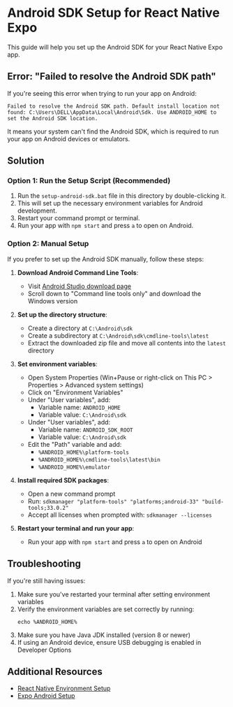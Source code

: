# Android SDK Setup for React Native Expo

This guide will help you set up the Android SDK for your React Native Expo app.

## Error: "Failed to resolve the Android SDK path"

If you're seeing this error when trying to run your app on Android:

```
Failed to resolve the Android SDK path. Default install location not found: C:\Users\DELL\AppData\Local\Android\Sdk. Use ANDROID_HOME to set the Android SDK location.
```

It means your system can't find the Android SDK, which is required to run your app on Android devices or emulators.

## Solution

### Option 1: Run the Setup Script (Recommended)

1. Run the `setup-android-sdk.bat` file in this directory by double-clicking it.
2. This will set up the necessary environment variables for Android development.
3. Restart your command prompt or terminal.
4. Run your app with `npm start` and press `a` to open on Android.

### Option 2: Manual Setup

If you prefer to set up the Android SDK manually, follow these steps:

1. **Download Android Command Line Tools**:
   - Visit [Android Studio download page](https://developer.android.com/studio#command-tools)
   - Scroll down to "Command line tools only" and download the Windows version

2. **Set up the directory structure**:
   - Create a directory at `C:\Android\sdk`
   - Create a subdirectory at `C:\Android\sdk\cmdline-tools\latest`
   - Extract the downloaded zip file and move all contents into the `latest` directory

3. **Set environment variables**:
   - Open System Properties (Win+Pause or right-click on This PC > Properties > Advanced system settings)
   - Click on "Environment Variables"
   - Under "User variables", add:
     - Variable name: `ANDROID_HOME`
     - Variable value: `C:\Android\sdk`
   - Under "User variables", add:
     - Variable name: `ANDROID_SDK_ROOT`
     - Variable value: `C:\Android\sdk`
   - Edit the "Path" variable and add:
     - `%ANDROID_HOME%\platform-tools`
     - `%ANDROID_HOME%\cmdline-tools\latest\bin`
     - `%ANDROID_HOME%\emulator`

4. **Install required SDK packages**:
   - Open a new command prompt
   - Run: `sdkmanager "platform-tools" "platforms;android-33" "build-tools;33.0.2"`
   - Accept all licenses when prompted with: `sdkmanager --licenses`

5. **Restart your terminal and run your app**:
   - Run your app with `npm start` and press `a` to open on Android

## Troubleshooting

If you're still having issues:

1. Make sure you've restarted your terminal after setting environment variables
2. Verify the environment variables are set correctly by running:
   ```
   echo %ANDROID_HOME%
   ```
3. Make sure you have Java JDK installed (version 8 or newer)
4. If using an Android device, ensure USB debugging is enabled in Developer Options

## Additional Resources

- [React Native Environment Setup](https://reactnative.dev/docs/environment-setup)
- [Expo Android Setup](https://docs.expo.dev/workflow/android-studio-emulator/)